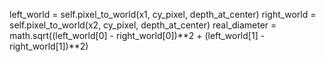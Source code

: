 left_world = self.pixel_to_world(x1, cy_pixel, depth_at_center)
right_world = self.pixel_to_world(x2, cy_pixel, depth_at_center)
real_diameter = math.sqrt((left_world[0] - right_world[0])**2 + (left_world[1] - right_world[1])**2)

